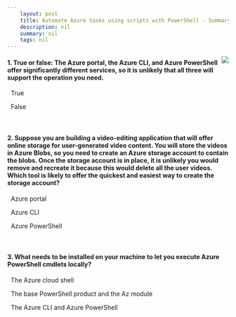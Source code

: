 ```yaml
---
    layout: post
    title: Automate Azure tasks using scripts with PowerShell - Summary
    description: nil
    summary: nil
    tags: nil
---
```



 <a target="_blank" href="https://docs.microsoft.com/en-us/learn/modules/automate-azure-tasks-with-powershell/9-summary/"><i class="fas fa-external-link-alt"></i> </a>
 <img align="right" src="https://docs.microsoft.com/en-us/learn/achievements/automate-azure-tasks-with-powershell.svg">
####  1. True or false: The Azure portal, the Azure CLI, and Azure PowerShell offer significantly different services, so it is unlikely that all three will support the operation you need.


<i class='far fa-square'></i> &nbsp;&nbsp;True

<i class='fas fa-check-square' style='color: Dodgerblue;'></i> &nbsp;&nbsp;False
<br />
<br />
<br />

####  2. Suppose you are building a video-editing application that will offer online storage for user-generated video content. You will store the videos in Azure Blobs, so you need to create an Azure storage account to contain the blobs. Once the storage account is in place, it is unlikely you would remove and recreate it because this would delete all the user videos. Which tool is likely to offer the quickest and easiest way to create the storage account?


<i class='fas fa-check-square' style='color: Dodgerblue;'></i> &nbsp;&nbsp;Azure portal

<i class='far fa-square'></i> &nbsp;&nbsp;Azure CLI

<i class='far fa-square'></i> &nbsp;&nbsp;Azure PowerShell
<br />
<br />
<br />

####  3. What needs to be installed on your machine to let you execute Azure PowerShell cmdlets locally?


<i class='far fa-square'></i> &nbsp;&nbsp;The Azure cloud shell

<i class='fas fa-check-square' style='color: Dodgerblue;'></i> &nbsp;&nbsp;The base PowerShell product and the Az module

<i class='far fa-square'></i> &nbsp;&nbsp;The Azure CLI and Azure PowerShell
<br />
<br />
<br />

